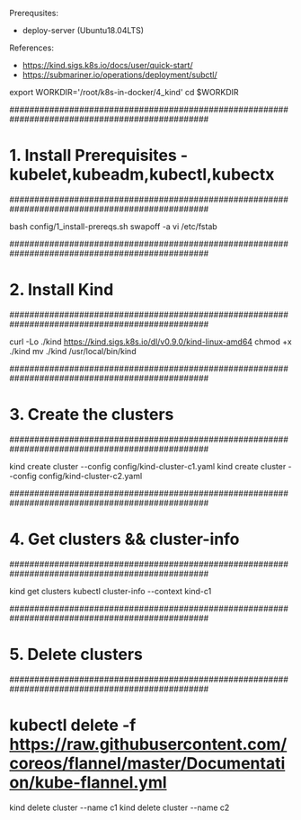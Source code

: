 Prerequsites:
- deploy-server (Ubuntu18.04LTS)

References:
- https://kind.sigs.k8s.io/docs/user/quick-start/
- https://submariner.io/operations/deployment/subctl/

export WORKDIR='/root/k8s-in-docker/4_kind'
cd $WORKDIR


################################################################################################
# 1. Install Prerequisites - kubelet,kubeadm,kubectl,kubectx
################################################################################################

bash config/1_install-prereqs.sh 
swapoff -a
vi /etc/fstab

################################################################################################
# 2. Install Kind
################################################################################################

curl -Lo ./kind https://kind.sigs.k8s.io/dl/v0.9.0/kind-linux-amd64
chmod +x ./kind
mv ./kind /usr/local/bin/kind

################################################################################################
# 3. Create the clusters
################################################################################################

kind create cluster --config config/kind-cluster-c1.yaml
kind create cluster --config config/kind-cluster-c2.yaml


################################################################################################
# 4. Get clusters && cluster-info
################################################################################################

kind get clusters
kubectl cluster-info --context kind-c1

################################################################################################
# 5. Delete clusters
################################################################################################

# kubectl delete -f https://raw.githubusercontent.com/coreos/flannel/master/Documentation/kube-flannel.yml
kind delete cluster --name c1
kind delete cluster --name c2